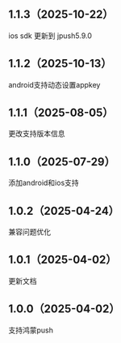 ## 1.1.3（2025-10-22）
ios sdk 更新到 jpush5.9.0
## 1.1.2（2025-10-13）
android支持动态设置appkey
## 1.1.1（2025-08-05）
更改支持版本信息
## 1.1.0（2025-07-29）
添加android和ios支持
## 1.0.2（2025-04-24）
兼容问题优化
## 1.0.1（2025-04-02）
更新文档
## 1.0.0（2025-04-02）
支持鸿蒙push
